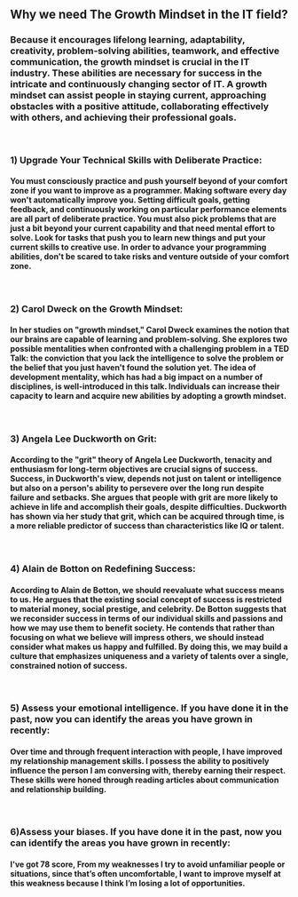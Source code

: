 ## **Why we need The Growth Mindset in the IT field?**

### Because it encourages lifelong learning, adaptability, creativity, problem-solving abilities, teamwork, and effective communication, the growth mindset is crucial in the IT industry. These abilities are necessary for success in the intricate and continuously changing sector of IT. A growth mindset can assist people in staying current, approaching obstacles with a positive attitude, collaborating effectively with others, and achieving their professional goals.

</br>

### 1) Upgrade Your Technical Skills with Deliberate Practice:

#### You must consciously practice and push yourself beyond of your comfort zone if you want to improve as a programmer. Making software every day won't automatically improve you. Setting difficult goals, getting feedback, and continuously working on particular performance elements are all part of deliberate practice. You must also pick problems that are just a bit beyond your current capability and that need mental effort to solve. Look for tasks that push you to learn new things and put your current skills to creative use. In order to advance your programming abilities, don't be scared to take risks and venture outside of your comfort zone.

</br>

### 2) Carol Dweck on the Growth Mindset:

#### In her studies on "growth mindset," Carol Dweck examines the notion that our brains are capable of learning and problem-solving. She explores two possible mentalities when confronted with a challenging problem in a TED Talk: the conviction that you lack the intelligence to solve the problem or the belief that you just haven't found the solution yet. The idea of development mentality, which has had a big impact on a number of disciplines, is well-introduced in this talk. Individuals can increase their capacity to learn and acquire new abilities by adopting a growth mindset.

</br>

### 3) Angela Lee Duckworth on Grit:

#### According to the "grit" theory of Angela Lee Duckworth, tenacity and enthusiasm for long-term objectives are crucial signs of success. Success, in Duckworth's view, depends not just on talent or intelligence but also on a person's ability to persevere over the long run despite failure and setbacks. She argues that people with grit are more likely to achieve in life and accomplish their goals, despite difficulties. Duckworth has shown via her study that grit, which can be acquired through time, is a more reliable predictor of success than characteristics like IQ or talent.

</br>

### 4) Alain de Botton on Redefining Success:

#### According to Alain de Botton, we should reevaluate what success means to us. He argues that the existing social concept of success is restricted to material money, social prestige, and celebrity. De Botton suggests that we reconsider success in terms of our individual skills and passions and how we may use them to benefit society. He contends that rather than focusing on what we believe will impress others, we should instead consider what makes us happy and fulfilled. By doing this, we may build a culture that emphasizes uniqueness and a variety of talents over a single, constrained notion of success.

</br>

### 5) Assess your emotional intelligence. If you have done it in the past, now you can identify the areas you have grown in recently:

#### Over time and through frequent interaction with people, I have improved my relationship management skills. I possess the ability to positively influence the person I am conversing with, thereby earning their respect. These skills were honed through reading articles about communication and relationship building.

</br>

### 6)Assess your biases. If you have done it in the past, now you can identify the areas you have grown in recently:

#### I've got 78 score, From my weaknesses I try to avoid unfamiliar people or situations, since that’s often uncomfortable, I want to improve myself at this weakness because I think I’m losing a lot of opportunities.
